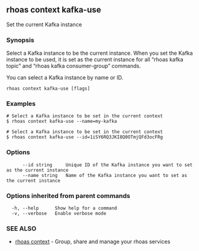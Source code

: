 ## rhoas context kafka-use

Set the current Kafka instance

### Synopsis

Select a Kafka instance to be the current instance. When you set the Kafka instance to be used, it is set as the current instance for all “rhoas kafka topic” and “rhoas kafka consumer-group” commands.

You can select a  Kafka instance by name or ID.


```
rhoas context kafka-use [flags]
```

### Examples

```
# Select a Kafka instance to be set in the current context
$ rhoas context kafka-use --name=my-kafka

# Select a Kafka instance to be set in the current context
$ rhoas context kafka-use --id=1iSY6RQ3JKI8Q0OTmjQFd3ocFRg

```

### Options

```
      --id string     Unique ID of the Kafka instance you want to set as the current instance
      --name string   Name of the Kafka instance you want to set as the current instance
```

### Options inherited from parent commands

```
  -h, --help      Show help for a command
  -v, --verbose   Enable verbose mode
```

### SEE ALSO

* [rhoas context](rhoas_context.md)	 - Group, share and manage your rhoas services

